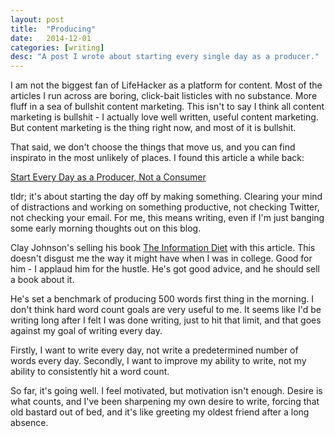```yaml
---
layout: post
title:  "Producing"
date:   2014-12-01
categories: [writing]
desc: "A post I wrote about starting every single day as a producer."
---
```


I am not the biggest fan of LifeHacker as a platform for content. Most of the articles I run across are boring, click-bait listicles with no substance. More fluff in a sea of bullshit content marketing. This isn't to say I think all content marketing is bullshit - I actually love well written, useful content marketing. But content marketing is the thing right now, and most of it is bullshit.

That said, we don't choose the things that move us, and you can find inspirato in the most unlikely of places. I found this article a while back:

[Start Every Day as a Producer, Not a Consumer](http://lifehacker.com/5887345/start-every-day-as-a-producer-not-a-consumer)

tldr; it's about starting the day off by making something. Clearing your mind of distractions and working on something productive, not checking Twitter, not checking your email. For me, this means writing, even if I'm just banging some early morning thoughts out on this blog.

Clay Johnson's selling his book [The Information Diet](http://www.informationdiet.com/blog/read/500-words-before-8am) with this article. This doesn't disgust me the way it might have when I was in college. Good for him - I applaud him for the hustle. He's got good advice, and he should sell a book about it.

He's set a benchmark of producing 500 words first thing in the morning. I don't think hard word count goals are very useful to me. It seems like I'd be writing long after I felt I was done writing, just to hit that limit, and that goes against my goal of writing every day.

Firstly, I want to write every day, not write a predetermined number of words every day. Secondly, I want to improve my ability to write, not my ability to consistently hit a word count.

So far, it's going well. I feel motivated, but motivation isn't enough. Desire is what counts, and I've been sharpening my own desire to write, forcing that old bastard out of bed, and it's like greeting my oldest friend after a long absence.
